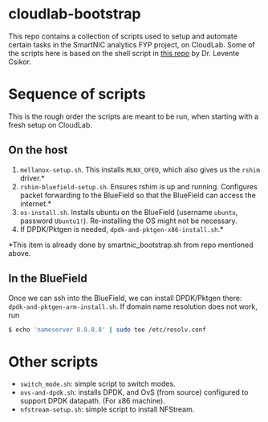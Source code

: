 # cloudlab-bootstrap

This repo contains a collection of scripts used to setup and automate certain tasks in the SmartNIC analytics FYP project, on CloudLab.
Some of the scripts here is based on the shell script in [this repo](https://github.com/cslev/smartnic_cloudlab) by Dr. Levente Csikor.

# Sequence of scripts

This is the rough order the scripts are meant to be run, when starting with a fresh setup on CloudLab.

## On the host

1. `mellanox-setup.sh`. This installs `MLNX_OFED`, which also gives us the `rshim` driver.\*
2. `rshim-bluefield-setup.sh`. Ensures rshim is up and running. Configures packet forwarding to the BlueField so that the BlueField can access the internet.\*
3. `os-install.sh`. Installs ubuntu on the BlueField (username `ubuntu`, password `Ubuntu1!`). Re-installing the OS might not be necessary.
4. If DPDK/Pktgen is needed, `dpdk-and-pktgen-x86-install.sh`.\*

\*This item is already done by smartnic\_bootstrap.sh from repo mentioned above.

## In the BlueField

Once we can ssh into the BlueField, we can install DPDK/Pktgen there: `dpdk-and-pktgen-arm-install.sh`. If domain name resolution does not work, run
```bash
$ echo 'nameserver 8.8.8.8' | sudo tee /etc/resolv.conf
```

# Other scripts

- `switch_mode.sh`: simple script to switch modes.
- `ovs-and-dpdk.sh`: installs DPDK, and OvS (from source) configured to support DPDK datapath. (For x86 machine).
- `nfstream-setup.sh`: simple script to install NFStream.
